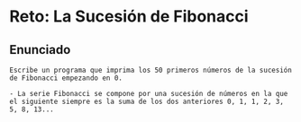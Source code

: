 # Reto: La Sucesión de Fibonacci

## Enunciado

```text
Escribe un programa que imprima los 50 primeros números de la sucesión de Fibonacci empezando en 0.

- La serie Fibonacci se compone por una sucesión de números en la que el siguiente siempre es la suma de los dos anteriores 0, 1, 1, 2, 3, 5, 8, 13...
```